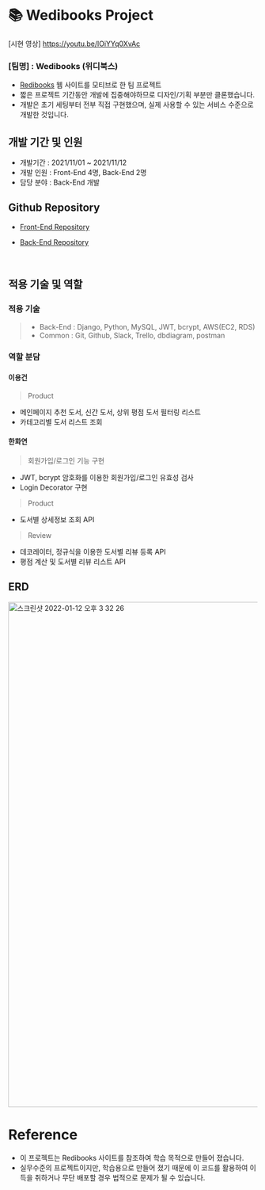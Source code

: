 # 📚 Wedibooks Project

[시현 영상] https://youtu.be/lOiYYq0XvAc

### [팀명] : Wedibooks (위디북스)

- [Redibooks](https://ridibooks.com/) 웹 사이트를 모티브로 한 팀 프로젝트
- 짧은 프로젝트 기간동안 개발에 집중해야하므로 디자인/기획 부분만 클론했습니다.
- 개발은 초기 세팅부터 전부 직접 구현했으며, 실제 사용할 수 있는 서비스 수준으로 개발한 것입니다.

## 개발 기간 및 인원
- 개발기간 : 2021/11/01 ~ 2021/11/12
- 개발 인원 : Front-End 4명, Back-End 2명
- 담당 분야 : Back-End 개발

## Github Repository
- [Front-End Repository](https://github.com/wecode-bootcamp-korea/26-1st-Wedibooks-frontend.git)

- [Back-End Repository](https://github.com/wecode-bootcamp-korea/26-1st-Wedibooks-backend.git)

<br>

## 적용 기술 및 역할
### 적용 기술
> - Back-End : Django, Python, MySQL, JWT, bcrypt, AWS(EC2, RDS)
> - Common : Git, Github, Slack, Trello, dbdiagram, postman

### 역할 분담
#### 이용건
> Product
- 메인페이지 추천 도서, 신간 도서, 상위 평점 도서 필터링 리스트
- 카테고리별 도서 리스트 조회

#### 한화연
> 회원가입/로그인 기능 구현
- JWT, bcrypt 암호화를 이용한 회원가입/로그인 유효성 검사
- Login Decorator 구현

> Product
- 도서별 상세정보 조회 API

> Review
- 데코레이터, 정규식을 이용한 도서별 리뷰 등록 API
- 평점 계산 및 도서별 리뷰 리스트 API

## ERD
<img width="1020" alt="스크린샷 2022-01-12 오후 3 32 26" src="https://user-images.githubusercontent.com/89324683/149076101-105fb441-6c59-428f-8573-be5853f9ec69.png">

# Reference
- 이 프로젝트는 Redibooks 사이트를 참조하여 학습 목적으로 만들어 졌습니다.
- 실무수준의 프로젝트이지만, 학습용으로 만들어 졌기 때문에 이 코드를 활용하여 이득을 취하거나 무단 배포할 경우 법적으로 문제가 될 수 있습니다.
